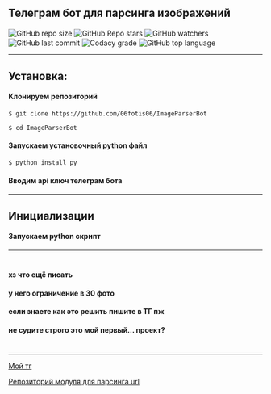 ## Телеграм бот для парсинга изображений
<img align="center" src="https://img.shields.io/github/repo-size/06fotis06/ImageParserBot" alt="GitHub repo size">
  <img align="center" src="https://img.shields.io/github/stars/06fotis06/ImageParserBot" alt="GitHub Repo stars">
  <img align="center" src="https://img.shields.io/github/watchers/06fotis06/ImageParserBot" alt="GitHub watchers">
  <img align="center" src="https://img.shields.io/github/last-commit/06fotis06/ImageParserBot" alt="GitHub last commit">
  <img align="center" src="https://img.shields.io/codacy/grade/7733fc868fbc4da180e781d90cb30694" alt="Codacy grade">
  <img align="center" src="https://img.shields.io/github/languages/top/06fotis06/ImageParserBot" alt="GitHub top language">

------


## Установка:
#### Клонируем репозиторий
```$ git clone https://github.com/06fotis06/ImageParserBot```

```$ cd ImageParserBot```

#### Запускаем установочный python файл
```$ python install py```
#### Вводим api ключ телеграм бота
------
## Инициализации 
#### Запускаем python скрипт
------

# 
#### хз что ещё писать
#### у него ограничение в 30 фото
#### если знаете как это решить пишите в ТГ пж
#### не судите строго это мой первый... проект? 
# 
------
[Мой тг](t.me/fffotis)

[Репозиторий модуля для парсинга url](https://github.com/Ulbwaa/YandexImagesParser)
